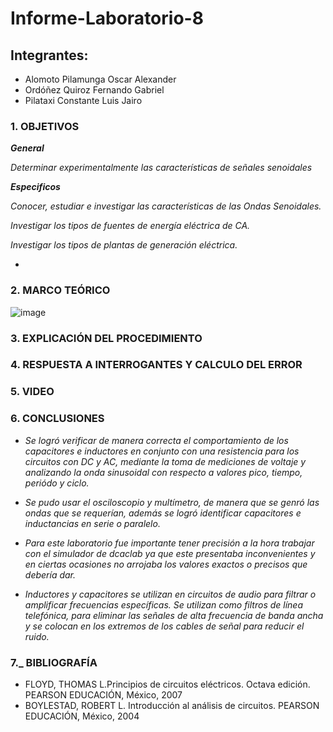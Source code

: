# Informe-Laboratorio-8

## Integrantes:

  * Alomoto Pilamunga Oscar Alexander
  * Ordóñez Quiroz Fernando Gabriel
  * Pilataxi Constante Luis Jairo

### 1. OBJETIVOS

***General***

*Determinar experimentalmente las características de señales senoidales*

***Especificos*** 

*Conocer, estudiar e investigar las características de las Ondas Senoidales.*

*Investigar los tipos de fuentes de energía eléctrica de CA.*

*Investigar los tipos de plantas de generación eléctrica.*

*

### 2. MARCO TEÓRICO

![image](https://user-images.githubusercontent.com/104925648/219509366-bca36d49-fd49-49e4-be45-04392521d79e.png)


### 3. EXPLICACIÓN DEL PROCEDIMIENTO



### 4. RESPUESTA A INTERROGANTES Y CALCULO DEL ERROR


### 5. VIDEO


### 6. CONCLUSIONES

- *Se logró verificar de manera correcta el comportamiento de los capacitores e inductores en conjunto con una resistencia para los 
circuitos con DC y AC, mediante la toma de mediciones de voltaje y analizando la onda sinusoidal con respecto a valores pico, tiempo, periódo y ciclo.*

- *Se pudo usar el osciloscopio y multímetro, de manera que se genró las ondas que se requerían, además se logró identificar capacitores e 
inductancias en serie o paralelo.*

- *Para este laboratorio fue importante tener precisión a la hora trabajar con el simulador de dcaclab ya que este presentaba 
inconvenientes y en ciertas ocasiones no arrojaba los valores exactos o precisos que debería dar.*

- *Inductores y capacitores se utilizan en circuitos de audio para filtrar o amplificar frecuencias específicas. Se utilizan como 
filtros de línea telefónica, para eliminar las señales de alta frecuencia de banda ancha y se colocan en los extremos de los cables de señal para reducir el ruido.*

### 7._ BIBLIOGRAFÍA

- FLOYD, THOMAS L.Principios de circuitos eléctricos. Octava edición. PEARSON EDUCACIÓN, México, 2007
- BOYLESTAD, ROBERT L. Introducción al análisis de circuitos. PEARSON EDUCACIÓN, México, 2004
